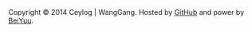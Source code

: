 <div class='footer'>Copyright © 2014 Ceylog | WangGang. Hosted by <a href='http://github.com/ceylog/ceylog.github.io/' target='_blank'>GitHub</a> and power by <a href='http://beiyuu.com/' target='_blank'>BeiYuu</a>.</div>